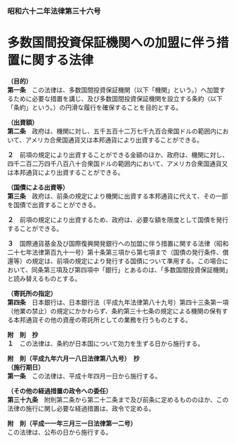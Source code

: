 ### 昭和六十二年法律第三十六号  
# 多数国間投資保証機関への加盟に伴う措置に関する法律  
  
**（目的）**  
**第一条**　この法律は、多数国間投資保証機関（以下「機関」という。）へ加盟するために必要な措置を講じ、及び多数国間投資保証機関を設立する条約（以下「条約」という。）の円滑な履行を確保することを目的とする。  
  
**（出資額）**  
**第二条**　政府は、機関に対し、五千五百十二万七千九百合衆国ドルの範囲内において、アメリカ合衆国通貨又は本邦通貨により出資することができる。  
  
**２**　前項の規定により出資することができる金額のほか、政府は、機関に対し、四千二百二万四千八百八十合衆国ドルの範囲内において、アメリカ合衆国通貨又は本邦通貨により出資することができる。  
  
**（国債による出資等）**  
**第三条**　政府は、前条の規定により機関に出資する本邦通貨に代えて、その一部を国債で出資することができる。  
  
**２**　前項の規定により出資するため、政府は、必要な額を限度として国債を発行することができる。  
  
**３**　国際通貨基金及び国際復興開発銀行への加盟に伴う措置に関する法律（昭和二十七年法律第百九十一号）第十条第三項から第七項まで（国債の発行条件、償還等）の規定は、前項の規定により発行する国債について準用する。この場合において、同条第三項及び第四項中「銀行」とあるのは、「多数国間投資保証機関」と読み替えるものとする。  
  
**（寄託所の指定）**  
**第四条**　日本銀行は、日本銀行法（平成九年法律第八十九号）第四十三条第一項（他業の禁止）の規定にかかわらず、条約第三十七条の規定による機関の保有する本邦通貨その他の資産の寄託所としての業務を行うものとする。  
  
**附　則　抄**  
**１**　この法律は、条約が日本国について効力を生ずる日から施行する。  
  
**附　則（平成九年六月一八日法律第八九号）　抄**  
**（施行期日）**  
**第一条**　この法律は、平成十年四月一日から施行する。  
  
**（その他の経過措置の政令への委任）**  
**第三十九条**　附則第二条から第二十二条まで及び前条に定めるもののほか、この法律の施行に関し必要な経過措置は、政令で定める。  
  
**附　則（平成一一年三月三一日法律第一二号）**  
この法律は、公布の日から施行する。  
  
